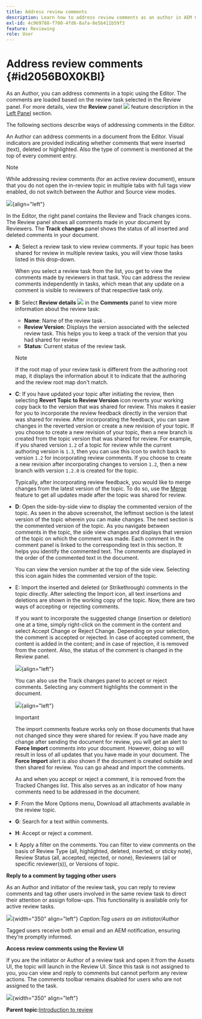 ```yaml
---
title: Address review comments
description: Learn how to address review comments as an author in AEM Guides. Discover how an author can edit, filter, accept, or reject comments in a document.
exl-id: 4c969788-f700-4fd6-8afa-8e5b411b59f3
feature: Reviewing 
role: User
---
```

# Address review comments {#id2056B0X0KBI}

As an Author, you can address comments in a topic using the Editor. The comments are loaded based on the review task selected in the Review panel. For more details, view the **Review** panel ![](images/active-review-tasklist-icon.svg) feature description in the [Left Panel](../user-guide/web-editor-features.md#id2051EA0M0HS) section.

The following sections describe ways of addressing comments in the Editor.

An Author can address comments in a document from the Editor. Visual indicators are provided indicating whether comments that were inserted \(text\), deleted or highlighted. Also the type of comment is mentioned at the top of every comment entry.

>[!NOTE]
>
> While addressing review comments \(for an active review document\), ensure that you do not open the in-review topic in multiple tabs with full tags view enabled, do not switch between the Author and Source view modes.

![](images/comments-page-web-editor_cs-new.png){align="left"}

In the Editor, the right panel contains the Review and Track changes icons. The Review panel shows all comments made in your document by Reviewers. The **Track changes** panel shows the status of all inserted and deleted comments in your document.

-   **A**: Select a review task to view review comments. If your topic has been shared for review in multiple review tasks, you will view those tasks listed in this drop-down.

    When you select a review task from the list, you get to view the comments made by reviewers in that task. You can address the review comments independently in tasks, which mean that any update on a comment is visible to reviewers of that respective task only.

-   **B:**  Select **Review details** ![](images/active-review-info-icon.svg) in the **Comments** panel to view more information about the review task:

    - **Name**: Name of the review task .
    - **Review Version**: Displays the version associated with the selected review task. This helps you to keep a track of the version that you had shared for review
    - **Status**: Current status of the review task.
    
    >[!NOTE]
    >
    > If the root map of your review task is different from the authoring root map, it displays the information about it to indicate that the authoring and the review root map don't match.

-   **C**: If you have updated your topic after initiating the review, then selecting **Revert Topic to Review Version** icon reverts your working copy back to the version that was shared for review. This makes it easier for you to incorporate the review feedback directly in the version that was shared for review. After incorporating the feedback, you can save changes in the reverted version or create a new revision of your topic. If you choose to create a new revision of your topic, then a new branch is created from the topic version that was shared for review. For example, if you shared version `1.2` of a topic for review while the current authoring version is `1.3`, then you can use this icon to switch back to version `1.2` for incorporating review comments. If you choose to create a new revision after incorporating changes to version `1.2`, then a new branch with version `1.2.0` is created for the topic.

    Typically, after incorporating review feedback, you would like to merge changes from the latest version of the topic. To do so, use the [Merge](web-editor-features.md#id205DF04E0HS) feature to get all updates made after the topic was shared for review.

-   **D**: Open the side-by-side view to display the commented version of the topic. As seen in the above screenshot, the leftmost section is the latest version of the topic wherein you can make changes. The next section is the commented version of the topic. As you navigate between comments in the topic, the side view changes and displays that version of the topic on which the comment was made. Each comment in the comment panel is linked to the corresponding text in this section. It helps you identify the commented text. The comments are displayed in the order of the commented text in the document.

    You can view the version number at the top of the side view. Selecting this icon again hides the commented version of the topic.

-   E: Import the inserted and deleted \(or Strikethrough\) comments in the topic directly. After selecting the Import icon, all text insertions and deletions are shown in the working copy of the topic. Now, there are two ways of accepting or rejecting comments.

    If you want to incorporate the suggested change \(insertion or deletion\) one at a time, simply right-click on the comment in the content and select Accept Change or Reject Change. Depending on your selection, the comment is accepted or rejected. In case of accepted comment, the content is added in the content; and in case of rejection, it is removed from the content. Also, the status of the comment is changed in the Review panel.

    ![](images/import-comment-accept-web-editor_cs-new.png){align="left"}

    You can also use the Track changes panel to accept or reject comments. Selecting any comment highlights the comment in the document.

    ![](images/changes-tab_cs-new.png){align="left"}

    >[!IMPORTANT]
    >
    > The import comments feature works only on those documents that have not changed since they were shared for review. If you have made any change after sending the document for review, you will get an alert to **Force Import** comments into your document. However, doing so will result in loss of all updates that you have made in your document. The **Force Import** alert is also shown if the document is created outside and then shared for review. You can go ahead and import the comments.

    As and when you accept or reject a comment, it is removed from the Tracked Changes list. This also serves as an indicator of how many comments need to be addressed in the document.

-   **F**: From the More Options menu, Download all attachments available in the review topic.
-   **G**: Search for a text within comments.
-   **H**: Accept or reject a comment.

-   **I**: Apply a filter on the comments. You can filter to view comments on the basis of Review Type \(all, highlighted, deleted, inserted, or sticky note\), Review Status \(all, accepted, rejected, or none\), Reviewers \(all or specific reviewer\(s\)\), or Versions of topic.

**Reply to a comment by tagging other users**

As an Author and initiator of the review task, you can reply to review comments and tag other users involved in the same review task to direct their attention or assign follow-ups. This functionality is available only for active review tasks. 

![](images/tag-users-review.png){width="350" align="left"}
*Caption:Tag users as an initiator/Author*

Tagged users receive both an email and an AEM notification, ensuring they’re promptly informed. 

**Access review comments using the Review UI**

If you are the initiator or Author of a review task and open it from the Assets UI, the topic will launch in the Review UI. Since this task is not assigned to you, you can view and reply to comments but cannot perform any review actions. The comments toolbar remains disabled for users who are not assigned to the task.

![](images/review-comments-toolbar-disabled.png){width="350" align="left"}

**Parent topic:**[Introduction to review](review.md)
